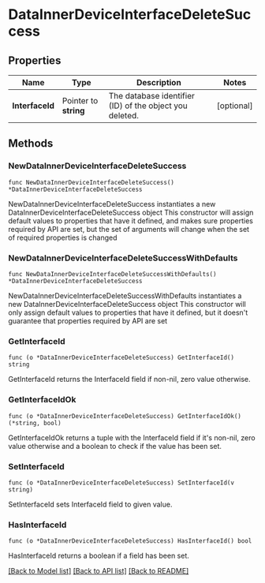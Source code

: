 # DataInnerDeviceInterfaceDeleteSuccess

## Properties

Name | Type | Description | Notes
------------ | ------------- | ------------- | -------------
**InterfaceId** | Pointer to **string** | The database identifier (ID) of the object you deleted. | [optional] 

## Methods

### NewDataInnerDeviceInterfaceDeleteSuccess

`func NewDataInnerDeviceInterfaceDeleteSuccess() *DataInnerDeviceInterfaceDeleteSuccess`

NewDataInnerDeviceInterfaceDeleteSuccess instantiates a new DataInnerDeviceInterfaceDeleteSuccess object
This constructor will assign default values to properties that have it defined,
and makes sure properties required by API are set, but the set of arguments
will change when the set of required properties is changed

### NewDataInnerDeviceInterfaceDeleteSuccessWithDefaults

`func NewDataInnerDeviceInterfaceDeleteSuccessWithDefaults() *DataInnerDeviceInterfaceDeleteSuccess`

NewDataInnerDeviceInterfaceDeleteSuccessWithDefaults instantiates a new DataInnerDeviceInterfaceDeleteSuccess object
This constructor will only assign default values to properties that have it defined,
but it doesn't guarantee that properties required by API are set

### GetInterfaceId

`func (o *DataInnerDeviceInterfaceDeleteSuccess) GetInterfaceId() string`

GetInterfaceId returns the InterfaceId field if non-nil, zero value otherwise.

### GetInterfaceIdOk

`func (o *DataInnerDeviceInterfaceDeleteSuccess) GetInterfaceIdOk() (*string, bool)`

GetInterfaceIdOk returns a tuple with the InterfaceId field if it's non-nil, zero value otherwise
and a boolean to check if the value has been set.

### SetInterfaceId

`func (o *DataInnerDeviceInterfaceDeleteSuccess) SetInterfaceId(v string)`

SetInterfaceId sets InterfaceId field to given value.

### HasInterfaceId

`func (o *DataInnerDeviceInterfaceDeleteSuccess) HasInterfaceId() bool`

HasInterfaceId returns a boolean if a field has been set.


[[Back to Model list]](../README.md#documentation-for-models) [[Back to API list]](../README.md#documentation-for-api-endpoints) [[Back to README]](../README.md)


